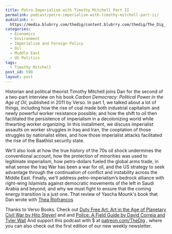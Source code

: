 ```yaml
---
title: Petro-Imperialism with Timothy Mitchell Part II
permalink: podcast/petro-imperialism-with-timothy-mitchell-part-ii/
audiolink: >-
  https://media.blubrry.com/thedig/content.blubrry.com/thedig/The_Dig_-_EP_102_-_Mitchell2.mp3
categories:
  - Economics
  - Environment
  - Imperialism and Foreign Policy
  - Oil
  - Middle East
  - US Politics
tags:
  - Timothy Mitchell
post_id: 598
layout: post
---
```


Historian and political theorist Timothy Mitchell joins Dan for the second of a two-part interview on his book *Carbon Democracy: Political Power in the Age of Oil*, published in 2011 by Verso. In part 1, we talked about a lot of things, including how the rise of coal made both industrial capitalism and newly powerful worker resistance possible; and how the shift to oil then facilitated the persistence of imperialism in a decolonizing world while thwarting worker organizing. In this installment, we discuss imperialist assaults on worker struggles in Iraq and Iran, the cooptation of those struggles by nationalist elites, and how those imperialist attacks facilitated the rise of the Baathist security state.

We'll also look at how the true history of the 70s oil shock undermines the conventional account, how the protection of minorities was used to legitimate imperialism, how petro-dollars fueled the global arms trade, in what sense the Iraq War has been a war for oil, and the US strategy to seek advantage through the continuation of conflict and instability across the Middle East. Finally, we'll address petro-imperialism’s bedrock alliance with right-wing Islamists against democratic movements of the left in Saudi Arabia and beyond, and why we must fight to ensure that the coming energy transition is a just one. That review of Yascha Mounk's book that Dan wrote with [Thea Riofrancos](https://nplusonemag.com/online-only/online-only/zombie-liberalism/)

Thanks to Verso Books. Check out [Duty Free Art: Art in the Age of Planetary Civil War by Hito Steyerl](versobooks.com/books/2553-duty-free-art) and and [Police: A Field Guide by David Correia and Tyler Wall](versobooks.com/books/2530-police) And support this podcast with $ at [patreon.com/TheDig](http://www.patreon.com/TheDig) , where you can also check out the first edition of our new weekly newsletter.
